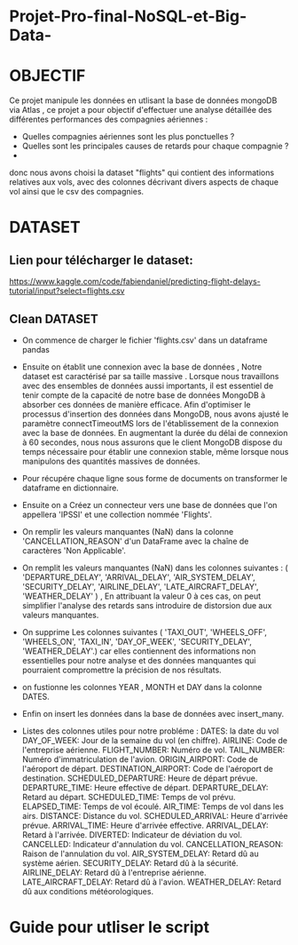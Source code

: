 # Projet-Pro-final-NoSQL-et-Big-Data-

# OBJECTIF

Ce projet manipule les données en utlisant la base de données mongoDB via Atlas , ce projet a pour objectif d'effectuer une analyse détaillée des différentes performances des compagnies aériennes : 
- Quelles compagnies aériennes sont les plus ponctuelles ?
- Quelles sont les principales causes de retards pour chaque compagnie ?
- 
donc nous avons choisi la dataset "flights" qui contient des informations relatives aux vols, avec des colonnes décrivant divers aspects de chaque vol ainsi que le csv des compagnies.

# DATASET 

## Lien pour télécharger le dataset: 
https://www.kaggle.com/code/fabiendaniel/predicting-flight-delays-tutorial/input?select=flights.csv

## Clean DATASET
- On commence de charger le fichier 'flights.csv'  dans un dataframe pandas
  
- Ensuite on établit une connexion avec la base de données , Notre dataset est caractérisé par sa taille massive . Lorsque nous travaillons avec des ensembles de données aussi importants, il est essentiel de tenir compte de la capacité de notre base de données MongoDB à absorber ces données de manière efficace. Afin d'optimiser le processus d'insertion des données dans MongoDB, nous avons ajusté le paramètre connectTimeoutMS lors de l'établissement de la connexion avec la base de données. En augmentant la durée du délai de connexion à 60 secondes, nous nous assurons que le client MongoDB dispose du temps nécessaire pour établir une connexion stable, même lorsque nous manipulons des quantités massives de données.
  
- Pour récupére chaque ligne sous forme de documents on transformer le dataframe en dictionnaire.
  
- Ensuite on a Créez un connecteur vers une base de données que l'on appellera 'IPSSI' et une collection nommée 'Flights'.
  
- On remplir les valeurs manquantes (NaN) dans la colonne 'CANCELLATION_REASON' d'un DataFrame avec la chaîne de caractères 'Non Applicable'.
  
- On remplit les valeurs manquantes (NaN) dans  les  colonnes suivantes : ( 'DEPARTURE_DELAY', 'ARRIVAL_DELAY', 'AIR_SYSTEM_DELAY', 'SECURITY_DELAY', 'AIRLINE_DELAY', 'LATE_AIRCRAFT_DELAY', 'WEATHER_DELAY' ) , En attribuant la valeur 0 à ces cas, on peut simplifier l'analyse des retards sans introduire de distorsion due aux valeurs manquantes.
  
- On supprime Les colonnes suivantes ( 'TAXI_OUT', 'WHEELS_OFF', 'WHEELS_ON', 'TAXI_IN', 'DAY_OF_WEEK', 'SECURITY_DELAY', 'WEATHER_DELAY'.) car elles contiennent des informations non essentielles pour notre analyse et des données manquantes qui pourraient compromettre la précision de nos résultats.
  
- on fustionne les colonnes YEAR , MONTH et DAY dans la colonne DATES.
- Enfin on insert les données dans la base de données avec insert_many.



- Listes des colonnes utiles pour notre probléme :
DATES: la date du vol 
DAY_OF_WEEK: Jour de la semaine du vol (en chiffre).
AIRLINE: Code de l'entreprise aérienne.
FLIGHT_NUMBER: Numéro de vol.
TAIL_NUMBER: Numéro d'immatriculation de l'avion.
ORIGIN_AIRPORT: Code de l'aéroport de départ.
DESTINATION_AIRPORT: Code de l'aéroport de destination.
SCHEDULED_DEPARTURE: Heure de départ prévue.
DEPARTURE_TIME: Heure effective de départ.
DEPARTURE_DELAY: Retard au départ.
SCHEDULED_TIME: Temps de vol prévu.
ELAPSED_TIME: Temps de vol écoulé.
AIR_TIME: Temps de vol dans les airs.
DISTANCE: Distance du vol.
SCHEDULED_ARRIVAL: Heure d'arrivée prévue.
ARRIVAL_TIME: Heure d'arrivée effective.
ARRIVAL_DELAY: Retard à l'arrivée.
DIVERTED: Indicateur de déviation du vol.
CANCELLED: Indicateur d'annulation du vol.
CANCELLATION_REASON: Raison de l'annulation du vol.
AIR_SYSTEM_DELAY: Retard dû au système aérien.
SECURITY_DELAY: Retard dû à la sécurité.
AIRLINE_DELAY: Retard dû à l'entreprise aérienne.
LATE_AIRCRAFT_DELAY: Retard dû à l'avion.
WEATHER_DELAY: Retard dû aux conditions météorologiques.





# Guide pour utliser le script 



